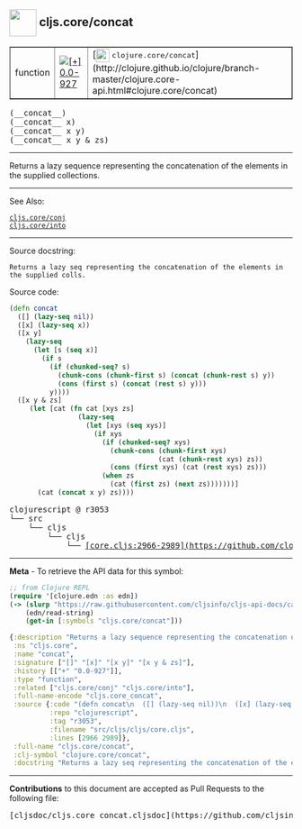 ## <img width="48px" valign="middle" src="http://i.imgur.com/Hi20huC.png"> cljs.core/concat

 <table border="1">
<tr>

<td>function</td>
<td><a href="https://github.com/cljsinfo/cljs-api-docs/tree/0.0-927"><img valign="middle" alt="[+] 0.0-927" src="https://img.shields.io/badge/+-0.0--927-lightgrey.svg"></a> </td>
<td>
[<img height="24px" valign="middle" src="http://i.imgur.com/1GjPKvB.png"> <samp>clojure.core/concat</samp>](http://clojure.github.io/clojure/branch-master/clojure.core-api.html#clojure.core/concat)
</td>
</tr>
</table>

 <samp>
(__concat__)<br>
</samp>
 <samp>
(__concat__ x)<br>
</samp>
 <samp>
(__concat__ x y)<br>
</samp>
 <samp>
(__concat__ x y & zs)<br>
</samp>

---

Returns a lazy sequence representing the concatenation of the elements in the
supplied collections.

---


See Also:

[`cljs.core/conj`](cljs.core_conj.md)<br>
[`cljs.core/into`](cljs.core_into.md)<br>

---

Source docstring:

```
Returns a lazy seq representing the concatenation of the elements in the supplied colls.
```

Source code:

```clj
(defn concat
  ([] (lazy-seq nil))
  ([x] (lazy-seq x))
  ([x y]
    (lazy-seq
      (let [s (seq x)]
        (if s
          (if (chunked-seq? s)
            (chunk-cons (chunk-first s) (concat (chunk-rest s) y))
            (cons (first s) (concat (rest s) y)))
          y))))
  ([x y & zs]
     (let [cat (fn cat [xys zs]
                 (lazy-seq
                   (let [xys (seq xys)]
                     (if xys
                       (if (chunked-seq? xys)
                         (chunk-cons (chunk-first xys)
                                     (cat (chunk-rest xys) zs))
                         (cons (first xys) (cat (rest xys) zs)))
                       (when zs
                         (cat (first zs) (next zs)))))))]
       (cat (concat x y) zs))))
```

 <pre>
clojurescript @ r3053
└── src
    └── cljs
        └── cljs
            └── <ins>[core.cljs:2966-2989](https://github.com/clojure/clojurescript/blob/r3053/src/cljs/cljs/core.cljs#L2966-L2989)</ins>
</pre>


---

__Meta__ - To retrieve the API data for this symbol:

```clj
;; from Clojure REPL
(require '[clojure.edn :as edn])
(-> (slurp "https://raw.githubusercontent.com/cljsinfo/cljs-api-docs/catalog/cljs-api.edn")
    (edn/read-string)
    (get-in [:symbols "cljs.core/concat"]))
```

```clj
{:description "Returns a lazy sequence representing the concatenation of the elements in the\nsupplied collections.",
 :ns "cljs.core",
 :name "concat",
 :signature ["[]" "[x]" "[x y]" "[x y & zs]"],
 :history [["+" "0.0-927"]],
 :type "function",
 :related ["cljs.core/conj" "cljs.core/into"],
 :full-name-encode "cljs.core_concat",
 :source {:code "(defn concat\n  ([] (lazy-seq nil))\n  ([x] (lazy-seq x))\n  ([x y]\n    (lazy-seq\n      (let [s (seq x)]\n        (if s\n          (if (chunked-seq? s)\n            (chunk-cons (chunk-first s) (concat (chunk-rest s) y))\n            (cons (first s) (concat (rest s) y)))\n          y))))\n  ([x y & zs]\n     (let [cat (fn cat [xys zs]\n                 (lazy-seq\n                   (let [xys (seq xys)]\n                     (if xys\n                       (if (chunked-seq? xys)\n                         (chunk-cons (chunk-first xys)\n                                     (cat (chunk-rest xys) zs))\n                         (cons (first xys) (cat (rest xys) zs)))\n                       (when zs\n                         (cat (first zs) (next zs)))))))]\n       (cat (concat x y) zs))))",
          :repo "clojurescript",
          :tag "r3053",
          :filename "src/cljs/cljs/core.cljs",
          :lines [2966 2989]},
 :full-name "cljs.core/concat",
 :clj-symbol "clojure.core/concat",
 :docstring "Returns a lazy seq representing the concatenation of the elements in the supplied colls."}

```

---

__Contributions__ to this document are accepted as Pull Requests to the following file:

 <pre>
[cljsdoc/cljs.core_concat.cljsdoc](https://github.com/cljsinfo/cljs-api-docs/blob/master/cljsdoc/cljs.core_concat.cljsdoc)
</pre>

